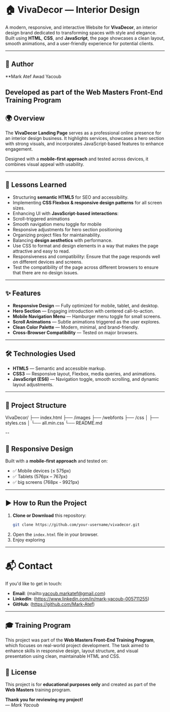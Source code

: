 # 🏠 VivaDecor — Interior Design

A modern, responsive, and interactive Website for **VivaDecor**, an interior design brand dedicated to transforming spaces with style and elegance.  
Built using **HTML**, **CSS**, and **JavaScript**, the page showcases a clean layout, smooth animations, and a user-friendly experience for potential clients.

---

## 👤 Author

**Mark Atef Awad Yacoub

Developed as part of the **Web Masters Front-End Training Program**
---

## 🌍 Overview

The **VivaDecor Landing Page** serves as a professional online presence for an interior design business. It highlights services, showcases a hero section with strong visuals, and incorporates JavaScript-based features to enhance engagement.  

Designed with a **mobile-first approach** and tested across devices, it combines visual appeal with usability.  

---

## 🧠 Lessons Learned

- Structuring **semantic HTML5** for SEO and accessibility.  
- Implementing **CSS Flexbox & responsive design patterns** for all screen sizes.  
- Enhancing UI with **JavaScript-based interactions**:
- Scroll-triggered animations
- Smooth navigation menu toggle for mobile
- Responsive adjustments for hero section positioning
- Organizing project files for maintainability.  
- Balancing **design aesthetics** with performance.
- Use CSS to format and design elements in a way that makes the page attractive and easy to read.
- Responsiveness and compatibility: Ensure that the page responds well on different devices and screens.
- Test the compatibility of the page across different browsers to ensure that there are no design issues.

---

## ✨ Features

- **Responsive Design** — Fully optimized for mobile, tablet, and desktop.  
- **Hero Section** — Engaging introduction with centered call-to-action.  
- **Mobile Navigation Menu** — Hamburger menu toggle for small screens.  
- **Scroll Animations** — Subtle animations triggered as the user explores.  
- **Clean Color Palette** — Modern, minimal, and brand-friendly.  
- **Cross-Browser Compatibility** — Tested on major browsers.  

---

## 🛠️ Technologies Used

- **HTML5** — Semantic and accessible markup.  
- **CSS3** — Responsive layout, Flexbox, media queries, and animations.  
- **JavaScript (ES6)** — Navigation toggle, smooth scrolling, and dynamic layout adjustments.

---

## 📁 Project Structure

VivaDecor/
├── index.html
├── /images
├── /webfonts
├── /css
│ ├── styles.css
│ └── all.min.css
└── README.md

--

## 📱 Responsive Design

Built with a **mobile-first approach** and tested on:  
- ✅ Mobile devices (≤ 575px)  
- ✅ Tablets (576px – 767px)  
- ✅ big screens (768px - 9921px)

---

## ▶️ How to Run the Project

1. **Clone or Download** this repository:  
   ```bash
   git clone https://github.com/your-username/vivadecor.git


1. Open the `index.html` file in your browser.  
2. Enjoy exploring 

---
# 📬 Contact

If you'd like to get in touch:

- **Email**: (mailto:yacoub.markatef@gmail.com)  
- **LinkedIn**: (https://www.linkedin.com/in/mark-yacoub-005711255)  
- **GitHub**: (https://github.com/Mark-Atef)  

---

## 🎓 Training Program

This project was part of the **Web Masters Front-End Training Program**, which focuses on real-world project development. The task aimed to enhance skills in responsive design, layout structure, and visual presentation using clean, maintainable HTML and CSS.

## 📄 License
This project is for **educational purposes only** and created as part of the **Web Masters** training program.  


**Thank you for reviewing my project!**  
— *Mark Yacoub*














